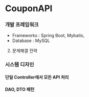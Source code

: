 # CouponAPI
### 개발 프레임워크
 - Frameworks : Spring Boot, Mybatis,
 - Database : MySQL
 
2. 문제해결 전략 
### 시스템 디자인
#### 단일 Controller에서 모든 API 처리
#### DAO, DTO 패턴
